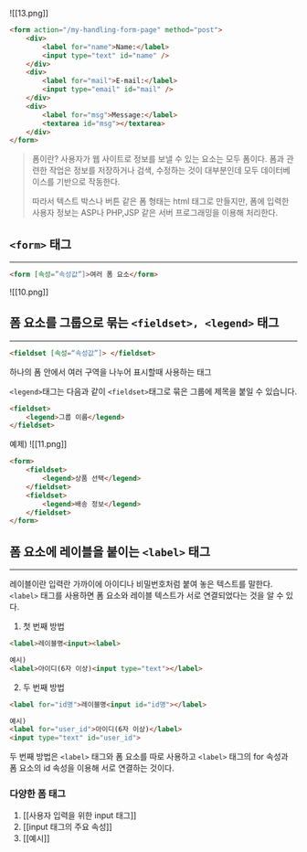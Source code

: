 ![[13.png]]

``` html
<form action="/my-handling-form-page" method="post">
	<div>
		<label for="name">Name:</label>
		<input type="text" id="name" />
	</div>
	<div>
		<label for="mail">E-mail:</label>
	    <input type="email" id="mail" />
	</div>
	<div>
	    <label for="msg">Message:</label>
	    <textarea id="msg"></textarea>
	</div>
</form>
```

> 폼이란? 사용자가 웹 사이트로 정보를 보낼 수 있는 요소는 모두 폼이다. 폼과 관련한 작업은 정보를 저장하거나 검색, 수정하는 것이 대부분인데 모두 데이터베이스를 기반으로 작동한다. 
> 
> 따라서 텍스트 박스나 버튼 같은 폼 형태는 html 태그로 만들지만, 폼에 입력한 사용자 정보는 ASP나 PHP,JSP 같은 서버 프로그래밍을 이용해 처리한다.


## `<form>` 태그
---
``` html
<form [속성=”속성값”]>여러 폼 요소</form>
```

![[10.png]]


## 폼 요소를 그룹으로 묶는 `<fieldset>, <legend>` 태그
---
``` html
<fieldset [속성=“속성값”]> </fieldset>
```

하나의 폼 안에서 여러 구역을 나누어 표시할때 사용하는 태그 

`<legend>`태그는 다음과 같이 `<fieldset>`태그로 묶은 그룹에 제목을 붙일 수 있습니다.

``` html
<fieldset>
	<legend>그룹 이름</legend>
</fieldset>
```

예제)
![[11.png]]

``` html
<form>
	<fieldset>
		<legend>상품 선택</legend>
	</fieldset>
	<fieldset>
		<legend>배송 정보</legend>
	</fieldset>
</form>
```


## 폼 요소에 레이블을 붙이는 `<label>` 태그
---
레이블이란 입력란 가까이에 아이디나 비밀번호처럼 붙여 놓은 텍스트를 말한다. `<label>` 태그를 사용하면 폼 요소와 레이블 텍스트가 서로 연결되었다는 것을 알 수 있다.

1. 첫 번째 방법
``` html
<label>레이블명<input><label>

예시)
<label>아이디(6자 이상)<input type="text"></label>
```

2. 두 번째 방법
``` html
<label for="id명">레이블명<input id="id명"></label>

예시)
<label for="user_id">아이디(6자 이상)</label>
<input type="text" id="user_id">
```
두 번째 방법은 `<label>` 태그와 폼 요소를 따로 사용하고 `<label>` 태그의 for 속성과 폼 요소의 id 속성을 이용해 서로 연결하는 것이다.


### 다양한 폼 태그
1. [[사용자 입력을 위한 input 태그]]
2. [[input 태그의 주요 속성]]
3. [[예시]]





